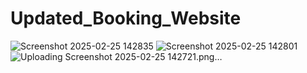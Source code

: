 ﻿# Updated_Booking_Website
![Screenshot 2025-02-25 142835](https://github.com/user-attachments/assets/4044d8cd-efc5-4442-8360-178014a9bb8e)
![Screenshot 2025-02-25 142801](https://github.com/user-attachments/assets/f6d93a5a-8920-46bd-b529-036b72ea49b7)
![Uploading Screenshot 2025-02-25 142721.png…]()
